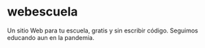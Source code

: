 # webescuela
Un sitio Web para tu escuela, gratis y sin escribir código. Seguimos educando aun en la pandemia.

